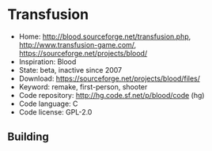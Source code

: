 # Transfusion

- Home: http://blood.sourceforge.net/transfusion.php, http://www.transfusion-game.com/, https://sourceforge.net/projects/blood/
- Inspiration: Blood
- State: beta, inactive since 2007
- Download: https://sourceforge.net/projects/blood/files/
- Keyword: remake, first-person, shooter
- Code repository: http://hg.code.sf.net/p/blood/code (hg)
- Code language: C
- Code license: GPL-2.0

## Building
